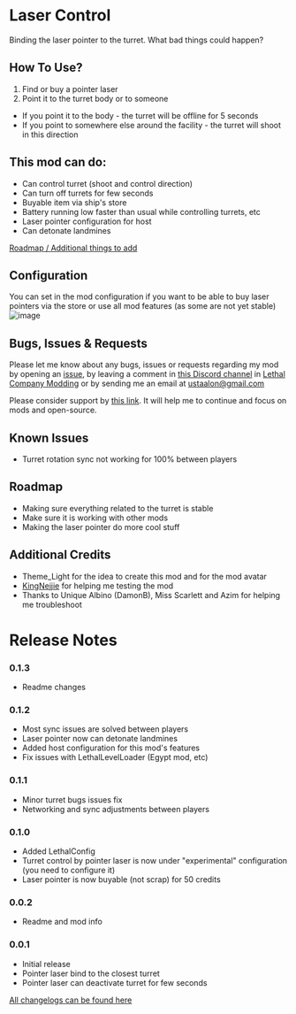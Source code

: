 # Laser Control
Binding the laser pointer to the turret. What bad things could happen?

## How To Use?
1. Find or buy a pointer laser
2. Point it to the turret body or to someone

- If you point it to the body - the turret will be offline for 5 seconds
- If you point to somewhere else around the facility - the turret will shoot in this direction

## This mod can do:
- Can control turret (shoot and control direction)
- Can turn off turrets for few seconds
- Buyable item via ship's store
- Battery running low faster than usual while controlling turrets, etc
- Laser pointer configuration for host
- Can detonate landmines

[Roadmap / Additional things to add](https://github.com/ustaalon/LethalCompany.LaserControl/issues/3)

## Configuration
You can set in the mod configuration if you want to be able to buy laser pointers via the store or use all mod features (as some are not yet stable)
![image](https://github.com/ustaalon/LethalCompany.LaserControl/assets/19238320/3e3705e9-d82a-42ce-b418-40d322171d04)

## Bugs, Issues & Requests
Please let me know about any bugs, issues or requests regarding my mod by opening an [issue](https://github.com/ustaalon/LethalCompany.LaserControl/issues), by leaving a comment in [this Discord channel](https://discord.com/channels/1168655651455639582/1201246788389187594) in [Lethal Company Modding](https://discord.gg/gtQyE4SV) or by sending me an email at ustaalon@gmail.com

Please consider support by [this link](https://ko-fi.com/ustaalon). It will help me to continue and focus on mods and open-source.

## Known Issues
- Turret rotation sync not working for 100% between players

## Roadmap
- Making sure everything related to the turret is stable
- Make sure it is working with other mods
- Making the laser pointer do more cool stuff

## Additional Credits
- Theme_Light for the idea to create this mod and for the mod avatar
- [KingNejjie](https://www.youtube.com/@KingNejjie) for helping me testing the mod
- Thanks to Unique Albino (DamonB), Miss Scarlett and Azim for helping me troubleshoot

# Release Notes
### 0.1.3
- Readme changes

### 0.1.2
- Most sync issues are solved between players
- Laser pointer now can detonate landmines
- Added host configuration for this mod's features
- Fix issues with LethalLevelLoader (Egypt mod, etc)

### 0.1.1
- Minor turret bugs issues fix
- Networking and sync adjustments between players

### 0.1.0
- Added LethalConfig
- Turret control by pointer laser is now under "experimental" configuration (you need to configure it)
- Laser pointer is now buyable (not scrap) for 50 credits

### 0.0.2
- Readme and mod info

### 0.0.1
- Initial release
- Pointer laser bind to the closest turret
- Pointer laser can deactivate turret for few seconds

[All changelogs can be found here](https://github.com/ustaalon/LethalCompany.LaserControl/blob/rc/CHANGELOG.md)
